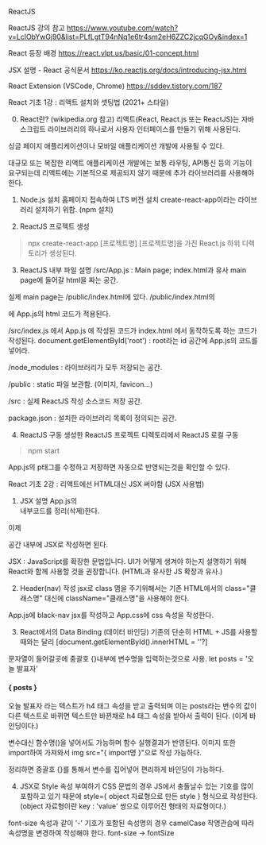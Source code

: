 ReactJS 

ReactJS 강의 참고
https://www.youtube.com/watch?v=LclObYwGj90&list=PLfLgtT94nNq1e6tr4sm2eH6ZZC2jcqGOy&index=1

React 등장 배경
https://react.vlpt.us/basic/01-concept.html

JSX 설명 - React 공식문서
https://ko.reactjs.org/docs/introducing-jsx.html

React Extension (VSCode, Chrome)
https://sddev.tistory.com/187



React 기초 1강 : 리액트 설치와 셋팅법 (2021+ 스타일)

0) React란? (wikipedia.org 참고)
리액트(React, React.js 또는 ReactJS)는 자바스크립트 라이브러리의 하나로서 사용자 인터페이스를 만들기 위해 사용된다.

싱글 페이지 애플리케이션이나 모바일 애플리케이션 개발에 사용될 수 있다.

대규모 또는 복잡한 리액트 애플리케이션 개발에는 보통 라우팅, API통신 등의 기능이 요구되는데 리액트에는 기본적으로 제공되지 않기 때문에 추가 라이브러리를 사용해야 한다.


1) Node.js 설치
홈페이지 접속하여 LTS 버전 설치
create-react-app이라는 라이브러리 설치하기 위함. (npm 설치)


2) ReactJS 프로젝트 생성
> npx create-react-app [프로젝트명]
[프로젝트명]을 가진 React.js 하위 디렉토리가 생성된다.


3) ReactJS 내부 파일 설명
/src/App.js : Main page; index.html과 유사
main page에 들어갈 html을 짜는 공간.

실제 main page는 /public/index.html에 있다.
/public/index.html의 <div id="root"></div>에 App.js의 html 코드가 적용된다.

/src/index.js 에서 App.js 에 작성된 코드가 index.html 에서 동작하도록 하는 코드가 작성된다.
document.getElementById('root') : root라는 id 공간에 App.js의 코드를 넣어라.

/node_modules : 라이브러리가 모두 저장되는 공간.

/public : static 파일 보관함. (이미지, favicon...)

/src : 실제 ReactJS 작성 소스코드 저장 공간.

package.json : 설치한 라이브러리 목록이 정의되는 공간.


4) ReactJS 구동
생성한 ReactJS 프로젝트 디렉토리에서 ReactJS 로컬 구동
> npm start

App.js의 p태그를 수정하고 저장하면 자동으로 반영되는것을 확인할 수 있다.





React 기초 2강 : 리액트에선 HTML대신 JSX 써야함 (JSX 사용법)

1) JSX 설명
App.js의 <div className="App"></div> 내부코드를 정리(삭제)한다.

이제 <div className="App"></div> 공간 내부에 JSX로 작성하면 된다.

JSX : JavaScript를 확장한 문법입니다. UI가 어떻게 생겨야 하는지 설명하기 위해 React와 함께 사용할 것을 권장합니다. 
(HTML과 유사한 JS 확장과 유사.)


2) Header(nav) 작성
jsx로 class 몀을 주기위해서는 기존 HTML에서의 class="클래스명" 대신에
className="클래스명"을 사용해야 한다.

App.js에 black-nav jsx를 작성하고 App.css에 css 속성을 작성한다.


3) React에서의 Data Binding (데이터 바인딩)
기존의 단순히 HTML + JS를 사용할때와는 달리
[document.getElementById().innerHTML = ''?]

문자열이 들어갈곳에 중괄호 {}내부에 변수명을 입력하는것으로 사용.
let posts = '오늘 발표자'

<h4>{ posts }</h4>

오늘 발표자 라는 텍스트가 h4 태그 속성을 받고 출력되며 
이는 posts라는 변수의 값이 다른 텍스트로 바뀌면 텍스트만 바뀐채로 
h4 태그 속성을 받아서 출력이 된다. (이게 바인딩이다.)

변수대신 함수명()을 넣어서도 가능하며 함수 실행결과가 반영된다.
이미지 또한 import하여 가져와서 img src="{ import명 }"으로 작성 가능하다.

정리하면 중괄호 {}를 통해서 변수를 집어넣어 편리하게 바인딩이 가능하다.


4) JSX로 Style 속성 부여하기
CSS 문법의 경우 JS에서 충돌날수 있는 기호를 많이 포함하고 있기 때문에
style={ object 자료형으로 만든 style } 형식으로 작성한다.
(object 자료형이란 key : 'value' 쌍으로 이루어진 형태의 자료형이다.)

font-size 속성과 같이 '-' 기호가 포함된 속성명의 경우
camelCase 작명관습에 따라 속성명을 변경하여 작성해야 한다.
font-size -> fontSize